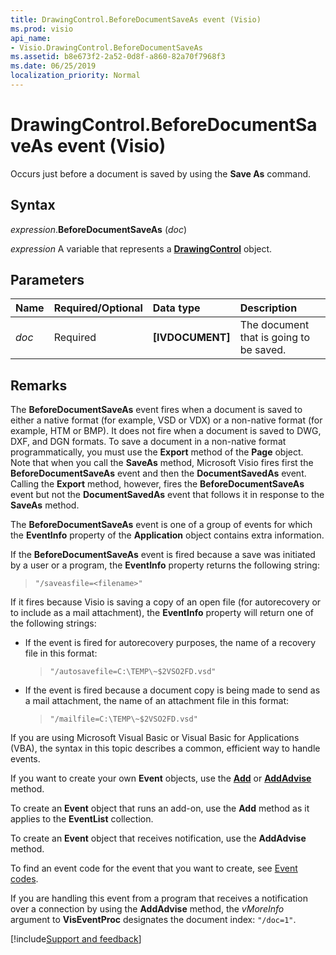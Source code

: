 ```yaml
---
title: DrawingControl.BeforeDocumentSaveAs event (Visio)
ms.prod: visio
api_name:
- Visio.DrawingControl.BeforeDocumentSaveAs
ms.assetid: b8e673f2-2a52-0d8f-a860-82a70f7968f3
ms.date: 06/25/2019
localization_priority: Normal
---
```



# DrawingControl.BeforeDocumentSaveAs event (Visio)

Occurs just before a document is saved by using the **Save As** command.


## Syntax

_expression_.**BeforeDocumentSaveAs** (_doc_)

_expression_ A variable that represents a **[DrawingControl](Visio.DrawingControl.md)** object.


## Parameters

|Name|Required/Optional|Data type|Description|
|:-----|:-----|:-----|:-----|
| _doc_|Required| **[IVDOCUMENT]**|The document that is going to be saved.|

## Remarks

The **BeforeDocumentSaveAs** event fires when a document is saved to either a native format (for example, VSD or VDX) or a non-native format (for example, HTM or BMP). It does not fire when a document is saved to DWG, DXF, and DGN formats. To save a document in a non-native format programmatically, you must use the **Export** method of the **Page** object. Note that when you call the **SaveAs** method, Microsoft Visio fires first the **BeforeDocumentSaveAs** event and then the **DocumentSavedAs** event. Calling the **Export** method, however, fires the **BeforeDocumentSaveAs** event but not the **DocumentSavedAs** event that follows it in response to the **SaveAs** method.

The **BeforeDocumentSaveAs** event is one of a group of events for which the **EventInfo** property of the **Application** object contains extra information.

If the **BeforeDocumentSaveAs** event is fired because a save was initiated by a user or a program, the **EventInfo** property returns the following string:

> `"/saveasfile=<filename>"` 

If it fires because Visio is saving a copy of an open file (for autorecovery or to include as a mail attachment), the **EventInfo** property will return one of the following strings:

- If the event is fired for autorecovery purposes, the name of a recovery file in this format: 

  > `"/autosavefile=C:\TEMP\~$2VSO2FD.vsd"`
    
- If the event is fired because a document copy is being made to send as a mail attachment, the name of an attachment file in this format: 

  > `"/mailfile=C:\TEMP\~$2VSO2FD.vsd"`
    
If you are using Microsoft Visual Basic or Visual Basic for Applications (VBA), the syntax in this topic describes a common, efficient way to handle events.

If you want to create your own **Event** objects, use the **[Add](visio.eventlist.add.md)** or **[AddAdvise](visio.eventlist.addadvise.md)** method. 

To create an **Event** object that runs an add-on, use the **Add** method as it applies to the **EventList** collection. 

To create an **Event** object that receives notification, use the **AddAdvise** method. 

To find an event code for the event that you want to create, see [Event codes](../visio/Concepts/event-codesvisio.md).

If you are handling this event from a program that receives a notification over a connection by using the **AddAdvise** method, the _vMoreInfo_ argument to **VisEventProc** designates the document index: `"/doc=1"`.

[!include[Support and feedback](~/includes/feedback-boilerplate.md)]